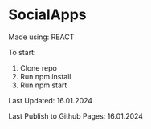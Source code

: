 # SocialApps


Made using: REACT

To start:

1.    Clone repo
2.    Run npm install
3.    Run npm start

Last Updated: 16.01.2024

Last Publish to Github Pages: 16.01.2024
